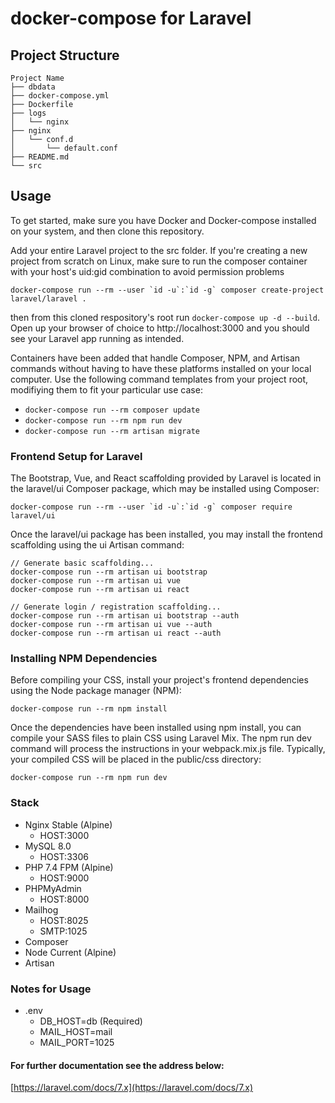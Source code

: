 # docker-compose for Laravel

## Project Structure

```
Project Name
├── dbdata
├── docker-compose.yml
├── Dockerfile
├── logs
│   └── nginx
├── nginx
│   └── conf.d
│       └── default.conf
├── README.md
└── src
```

## Usage
To get started, make sure you have Docker and Docker-compose installed on your system, and then clone this repository.

Add your entire Laravel project to the src folder. If you're creating a new project from scratch on Linux, make sure to run the composer container with your host's uid:gid combination to avoid permission problems

```docker-compose run --rm --user `id -u`:`id -g` composer create-project laravel/laravel .```

then from this cloned respository's root run ```docker-compose up -d --build```. Open up your browser of choice to http://localhost:3000 and you should see your Laravel app running as intended.

Containers have been added that handle Composer, NPM, and Artisan commands without having to have these platforms installed on your local computer. Use the following command templates from your project root, modifiying them to fit your particular use case:

* ```docker-compose run --rm composer update```
* ```docker-compose run --rm npm run dev```
* ```docker-compose run --rm artisan migrate```

### Frontend Setup for Laravel

The Bootstrap, Vue, and React scaffolding provided by Laravel is located in the laravel/ui Composer package, which may be installed using Composer:

 ```docker-compose run --rm --user `id -u`:`id -g` composer require laravel/ui```
 
Once the laravel/ui package has been installed, you may install the frontend scaffolding using the ui Artisan command:

```
// Generate basic scaffolding...
docker-compose run --rm artisan ui bootstrap
docker-compose run --rm artisan ui vue
docker-compose run --rm artisan ui react

// Generate login / registration scaffolding...
docker-compose run --rm artisan ui bootstrap --auth
docker-compose run --rm artisan ui vue --auth
docker-compose run --rm artisan ui react --auth
```

### Installing NPM Dependencies

Before compiling your CSS, install your project's frontend dependencies using the Node package manager (NPM):

```docker-compose run --rm npm install```

Once the dependencies have been installed using npm install, you can compile your SASS files to plain CSS using Laravel Mix. The npm run dev command will process the instructions in your webpack.mix.js file. Typically, your compiled CSS will be placed in the public/css directory:

```docker-compose run --rm npm run dev```

### Stack
* Nginx Stable (Alpine)
  * HOST:3000
* MySQL 8.0
  * HOST:3306
* PHP 7.4 FPM (Alpine)
  * HOST:9000
* PHPMyAdmin
  * HOST:8000
* Mailhog
  * HOST:8025
  * SMTP:1025
* Composer
* Node Current (Alpine)
* Artisan

### Notes for Usage
* .env
  * DB_HOST=db (Required)
  * MAIL_HOST=mail
  * MAIL_PORT=1025

#### For further documentation see the address below:

[https://laravel.com/docs/7.x](https://laravel.com/docs/7.x)